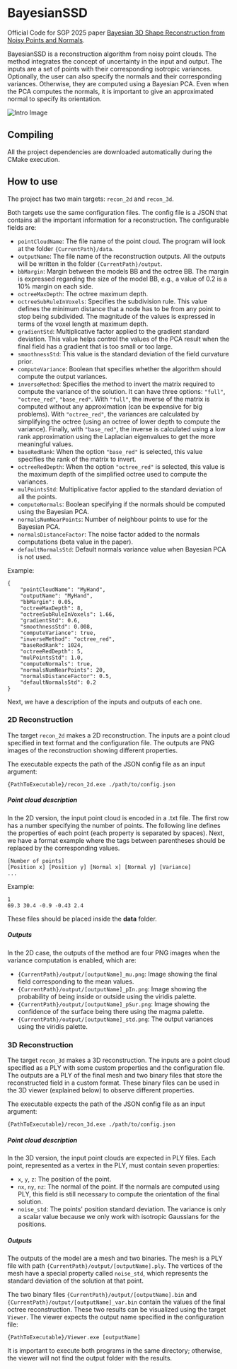 # BayesianSSD
Official Code for SGP 2025 paper [Bayesian 3D Shape Reconstruction from Noisy Points and Normals](https://doi.org/10.1111/cgf.70201).

BayesianSSD is a reconstruction algorithm from noisy point clouds. The method integrates the concept of uncertainty in the input and output. The inputs are a set of points with their corresponding isotropic variances. Optionally, the user can also specify the normals and their corresponding variances. Otherwise, they are computed using a Bayesian PCA. Even when the PCA computes the normals, it is important to give an approximated normal to specify its orientation.

![Intro Image](https://github.com/user-attachments/assets/10f90163-f18e-4dcb-a7d8-91cc0ad7d4be)

## Compiling

All the project dependencies are downloaded automatically during the CMake execution.

## How to use

The project has two main targets: `recon_2d` and `recon_3d`. 

Both targets use the same configuration files. The config file is a JSON that contains all the important information for a reconstruction. The configurable fields are:

- `pointCloudName`: The file name of the point cloud. The program will look at the folder `{CurrentPath}/data`.
- `outputName`: The file name of the reconstruction outputs. All the outputs will be written in the folder `{CurrentPath}/output`.
- `bbMargin`: Margin between the models BB and the octree BB. The margin is expressed regarding the size of the model BB, e.g., a value of 0.2 is a 10% margin on each side. 
- `octreeMaxDepth`: The octree maximum depth.
- `octreeSubRuleInVoxels`: Specifies the subdivision rule. This value defines the minimum distance that a node has to be from any point to stop being subdivided. The magnitude of the values is expressed in terms of the voxel length at maximum depth.
- `gradientStd`: Multiplicative factor applied to the gradient standard deviation. This value helps control the values of the PCA result when the final field has a gradient that is too small or too large.
- `smoothnessStd`: This value is the standard deviation of the field curvature prior.
- `computeVariance`: Boolean that specifies whether the algorithm should compute the output variances.
- `inverseMethod`: Specifies the method to invert the matrix required to compute the variance of the solution. It can have three options: `"full"`, `"octree_red"`, `"base_red"`. With `"full"`, the inverse of the matrix is computed without any approximation (can be expensive for big problems). With `"octree_red"`, the variances are calculated by simplifying the octree (using an octree of lower depth to compute the variance). Finally, with `"base_red"`, the inverse is calculated using a low rank approximation using the Laplacian eigenvalues to get the more meaningful values.
- `baseRedRank`: When the option `"base_red"` is selected, this value specifies the rank of the matrix to invert.
- `octreeRedDepth`: When the option `"octree_red"` is selected, this value is the maximum depth of the simplified octree used to compute the variances.
- `mulPointsStd`: Multiplicative factor applied to the standard deviation of all the points.
- `computeNormals`: Boolean specifying if the normals should be computed using the Bayesian PCA.
- `normalsNumNearPoints`: Number of neighbour points to use for the Bayesian PCA.
- `normalsDistanceFactor`: The noise factor added to the normals computations (beta value in the paper).
- `defaultNormalsStd`: Default normals variance value when Bayesian PCA is not used.

Example:
```
{
    "pointCloudName": "MyHand",
    "outputName": "MyHand",
    "bbMargin": 0.05,
    "octreeMaxDepth": 8,
    "octreeSubRuleInVoxels": 1.66,
    "gradientStd": 0.6,
    "smoothnessStd": 0.008,
    "computeVariance": true,
    "inverseMethod": "octree_red",
    "baseRedRank": 1024,
    "octreeRedDepth": 5,
    "mulPointsStd": 1.0,
    "computeNormals": true,
    "normalsNumNearPoints": 20,
    "normalsDistanceFactor": 0.5,
    "defaultNormalsStd": 0.2
}
```

Next, we have a description of the inputs and outputs of each one.

### 2D Reconstruction

The target `recon_2d` makes a 2D reconstruction. The inputs are a point cloud specified in text format and the configuration file. The outputs are PNG images of the reconstruction showing different properties.

The executable expects the path of the JSON config file as an input argument:

```
{PathToExecutable}/recon_2d.exe ./path/to/config.json
```

##### Point cloud description

In the 2D version, the input point cloud is encoded in a .txt file. The first row has a number specifying the number of points. The following line defines the properties of each point (each property is separated by spaces). Next, we have a format example where the tags between parentheses should be replaced by the corresponding values.

```
[Number of points]
[Position x] [Position y] [Normal x] [Normal y] [Variance]
...
```
Example:
```
1
69.3 30.4 -0.9 -0.43 2.4
```

These files should be placed inside the **data** folder.

##### Outputs

In the 2D case, the outputs of the method are four PNG images when the variance computation is enabled, which are:

- `{CurrentPath}/output/[outputName]_mu.png`: Image showing the final field corresponding to the mean values.
- `{CurrentPath}/output/[outputName]_pIn.png`: Image showing the probability of being inside or outside using the viridis palette.
- `{CurrentPath}/output/[outputName]_pSur.png`: Image showing the confidence of the surface being there using the magma palette.
- `{CurrentPath}/output/[outputName]_std.png`: The output variances using the viridis palette.

### 3D Reconstruction

The target `recon_3d` makes a 3D reconstruction. The inputs are a point cloud specified as a PLY with some custom properties and the configuration file. The outputs are a PLY of the final mesh and two binary files that store the reconstructed field in a custom format. These binary files can be used in the 3D viewer (explained below) to observe different properties.

The executable expects the path of the JSON config file as an input argument:

```
{PathToExecutable}/recon_3d.exe ./path/to/config.json
```

##### Point cloud description
In the 3D version, the input point clouds are expected in PLY files. Each point, represented as a vertex in the PLY, must contain seven properties:

- `x`, `y`, `z`: The position of the point.
- `nx`, `ny`, `nz`: The normal of the point. If the normals are computed using PLY, this field is still necessary to compute the orientation of the final solution.
- `noise_std`: The points' position standard deviation. The variance is only a scalar value because we only work with isotropic Gaussians for the positions.

##### Outputs
The outputs of the model are a mesh and two binaries. The mesh is a PLY file with path `{CurrentPath}/output/[outputName].ply`. The vertices of the mesh have a special property called `noise_std`, which represents the standard deviation of the solution at that point. 

The two binary files `{CurrentPath}/output/[outputName].bin` and `{CurrentPath}/output/[outputName]_var.bin` contain the values of the final octree reconstruction. These two results can be visualized using the target `Viewer`. The viewer expects the output name specified in the configuration file:

```
{PathToExecutable}/Viewer.exe [outputName]
```

It is important to execute both programs in the same directory; otherwise, the viewer will not find the output folder with the results.




